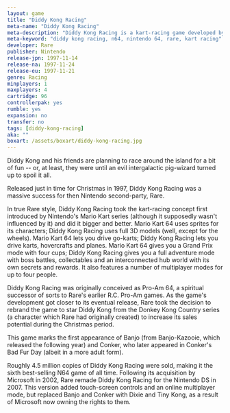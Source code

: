 ```yaml
---
layout: game
title: "Diddy Kong Racing"
meta-name: "Diddy Kong Racing"
meta-description: "Diddy Kong Racing is a kart-racing game developed by Rare for the N64. It was released in November 1997 and is the system's sixth best-selling game."
meta-keyword: "diddy kong racing, n64, nintendo 64, rare, kart racing"
developer: Rare
publisher: Nintendo
release-jpn: 1997-11-14
release-na: 1997-11-24
release-eu: 1997-11-21
genre: Racing
minplayers: 1
maxplayers: 4
cartridge: 96
controllerpak: yes
rumble: yes
expansion: no
transfer: no
tags: [diddy-kong-racing]
aka: ""
boxart: /assets/boxart/diddy-kong-racing.jpg
---
```

Diddy Kong and his friends are planning to race around the island for a bit of fun -- or, at least, they were until an evil intergalactic pig-wizard turned up to spoil it all.

Released just in time for Christmas in 1997, Diddy Kong Racing was a massive success for then Nintendo second-party, Rare.

In true Rare style, Diddy Kong Racing took the kart-racing concept first introduced by Nintendo's Mario Kart series (although it supposedly wasn't influenced by it) and did it bigger and better. Mario Kart 64 uses sprites for its characters; Diddy Kong Racing uses full 3D models (well, except for the wheels). Mario Kart 64 lets you drive go-karts; Diddy Kong Racing lets you drive karts, hovercrafts and planes. Mario Kart 64 gives you a Grand Prix mode with four cups; Diddy Kong Racing gives you a full adventure mode with boss battles, collectables and an interconnected hub world with its own secrets and rewards. It also features a number of multiplayer modes for up to four people.

Diddy Kong Racing was originally conceived as Pro-Am 64, a spiritual successor of sorts to Rare's earlier R.C. Pro-Am games. As the game's development got closer to its eventual release, Rare took the decision to rebrand the game to star Diddy Kong from the Donkey Kong Country series (a character which Rare had originally created) to increase its sales potential during the Christmas period.

This game marks the first appearance of Banjo (from Banjo-Kazooie, which released the following year) and Conker, who later appeared in Conker's Bad Fur Day (albeit in a more adult form).

Roughly 4.5 million copies of Diddy Kong Racing were sold, making it the sixth best-selling N64 game of all time. Following its acquisition by Microsoft in 2002, Rare remade Diddy Kong Racing for the Nintendo DS in 2007. This version added touch-screen controls and an online multiplayer mode, but replaced Banjo and Conker with Dixie and Tiny Kong, as a result of Microsoft now owning the rights to them.
